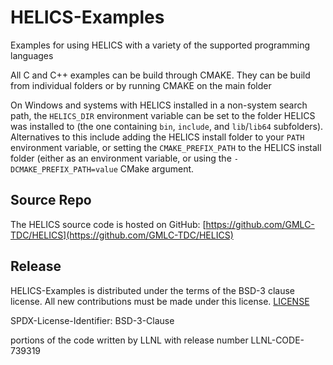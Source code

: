 # HELICS-Examples

Examples for using HELICS with a variety of the supported programming languages

All C and C++ examples can be build through CMAKE.  They can be build from individual folders or by running CMAKE on the main folder

On Windows and systems with HELICS installed in a non-system search path, the `HELICS_DIR` environment variable can be set to the folder HELICS was installed to (the one containing `bin`, `include`, and `lib`/`lib64` subfolders). Alternatives to this include adding the HELICS install folder to your `PATH` environment variable, or setting the `CMAKE_PREFIX_PATH` to the HELICS install folder (either as an environment variable, or using the `-DCMAKE_PREFIX_PATH=value` CMake
argument.

## Source Repo

The HELICS source code is hosted on GitHub: [https://github.com/GMLC-TDC/HELICS](https://github.com/GMLC-TDC/HELICS)

## Release
HELICS-Examples is distributed under the terms of the BSD-3 clause license. All new
contributions must be made under this license. [LICENSE](LICENSE)

SPDX-License-Identifier: BSD-3-Clause

portions of the code written by LLNL with release number
LLNL-CODE-739319

